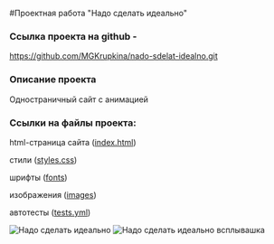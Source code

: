 #Проектная работа "Надо сделать идеально"

<h3>Ссылка проекта на github - </h3>

https://github.com/MGKrupkina/nado-sdelat-idealno.git

<h3>Описание проекта </h3>

Одностраничный сайт с анимацией

<h3>Ссылки на файлы проекта:</h3>

html-страница сайта (<a href="https://github.com/MGKrupkina/nado-sdelat-idealno/blob/main/index.html" target="_blank">index.html</a>)

стили (<a href="https://github.com/MGKrupkina/nado-sdelat-idealno/blob/main/styles/style.css" target="_blank">styles.css</a>)

шрифты (<a href="https://github.com/MGKrupkina/nado-sdelat-idealno/tree/main/fonts" target="_blank">fonts</a>)

изображения (<a href="https://github.com/MGKrupkina/nado-sdelat-idealno/tree/main/images" target="_blank">images</a>)

автотесты (<a href="https://github.com/MGKrupkina/nado-sdelat-idealno/blob/main/.github/workflows/tests.yml" target="_blank">tests.yml</a>)

![Надо сделать идеально](https://github.com/MGKrupkina/nado-sdelat-idealno/assets/145542673/74b1d550-750a-4b4c-bfb6-a8ad1eaa39f7)
![Надо сделать идеально всплывашка](https://github.com/MGKrupkina/nado-sdelat-idealno/assets/145542673/8fd56699-f673-4496-ab44-bac5b714151e)
